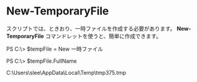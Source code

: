 # New-TemporaryFile
スクリプトでは、ときおり、一時ファイルを作成する必要があります。 **New-TemporaryFile** コマンドレットを使うと、簡単に作成できます。

PS C:\\&gt; $tempFile = New 一時ファイル

PS C:\\&gt; $tempFile.FullName

C:\\Users\\slee\\AppData\\Local\\Temp\\tmp375.tmp


<!--HONumber=Oct16_HO1-->


